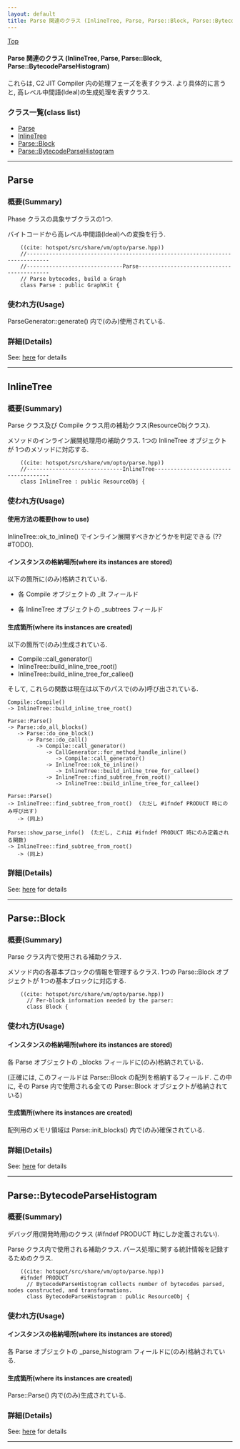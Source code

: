 ```yaml
---
layout: default
title: Parse 関連のクラス (InlineTree, Parse, Parse::Block, Parse::BytecodeParseHistogram)
---
```

[Top](../index.html)

#### Parse 関連のクラス (InlineTree, Parse, Parse::Block, Parse::BytecodeParseHistogram)

これらは, C2 JIT Compiler 内の処理フェーズを表すクラス.
より具体的に言うと, 高レベル中間語(Ideal)の生成処理を表すクラス.


### クラス一覧(class list)

  * [Parse](#no71uEPW4r)
  * [InlineTree](#noE0uMJyV_)
  * [Parse::Block](#no_-pqVInY)
  * [Parse::BytecodeParseHistogram](#no-EMme7IT)


---
## <a name="no71uEPW4r" id="no71uEPW4r">Parse</a>

### 概要(Summary)
Phase クラスの具象サブクラスの1つ.

バイトコードから高レベル中間語(Ideal)への変換を行う.


```
    ((cite: hotspot/src/share/vm/opto/parse.hpp))
    //-----------------------------------------------------------------------------
    //------------------------------Parse------------------------------------------
    // Parse bytecodes, build a Graph
    class Parse : public GraphKit {
```

### 使われ方(Usage)
ParseGenerator::generate() 内で(のみ)使用されている.




### 詳細(Details)
See: [here](../doxygen/classParse.html) for details

---
## <a name="noE0uMJyV_" id="noE0uMJyV_">InlineTree</a>

### 概要(Summary)
Parse クラス及び Compile クラス用の補助クラス(ResourceObjクラス).

メソッドのインライン展開処理用の補助クラス.
1つの InlineTree オブジェクトが 1つのメソッドに対応する.


```
    ((cite: hotspot/src/share/vm/opto/parse.hpp))
    //------------------------------InlineTree-------------------------------------
    class InlineTree : public ResourceObj {
```

### 使われ方(Usage)
#### 使用方法の概要(how to use)
InlineTree::ok_to_inline() でインライン展開すべきかどうかを判定できる (?? #TODO).

#### インスタンスの格納場所(where its instances are stored)
以下の箇所に(のみ)格納されている.

* 各 Compile オブジェクトの _ilt フィールド

* 各 InlineTree オブジェクトの _subtrees フィールド

#### 生成箇所(where its instances are created)
以下の箇所で(のみ)生成されている.

* Compile::call_generator()
* InlineTree::build_inline_tree_root()
* InlineTree::build_inline_tree_for_callee()

そして, これらの関数は現在は以下のパスで(のみ)呼び出されている.

```
Compile::Compile()
-> InlineTree::build_inline_tree_root()

Parse::Parse()
-> Parse::do_all_blocks()
   -> Parse::do_one_block()
      -> Parse::do_call()
         -> Compile::call_generator()
            -> CallGenerator::for_method_handle_inline()
               -> Compile::call_generator()
            -> InlineTree::ok_to_inline()
               -> InlineTree::build_inline_tree_for_callee()
            -> InlineTree::find_subtree_from_root()
               -> InlineTree::build_inline_tree_for_callee()

Parse::Parse()
-> InlineTree::find_subtree_from_root()  (ただし #ifndef PRODUCT 時にのみ呼び出す)
   -> (同上)

Parse::show_parse_info()  (ただし, これは #ifndef PRODUCT 時にのみ定義される関数)
-> InlineTree::find_subtree_from_root()
   -> (同上)
```




### 詳細(Details)
See: [here](../doxygen/classInlineTree.html) for details

---
## <a name="no_-pqVInY" id="no_-pqVInY">Parse::Block</a>

### 概要(Summary)
Parse クラス内で使用される補助クラス.

メソッド内の各基本ブロックの情報を管理するクラス.
1つの Parse::Block オブジェクトが 1つの基本ブロックに対応する.


```
    ((cite: hotspot/src/share/vm/opto/parse.hpp))
      // Per-block information needed by the parser:
      class Block {
```


### 使われ方(Usage)
#### インスタンスの格納場所(where its instances are stored)
各 Parse オブジェクトの _blocks フィールドに(のみ)格納されている.

(正確には, このフィールドは Parse::Block の配列を格納するフィールド.
この中に, その Parse 内で使用される全ての Parse::Block オブジェクトが格納されている)

#### 生成箇所(where its instances are created)
配列用のメモリ領域は Parse::init_blocks() 内で(のみ)確保されている. 




### 詳細(Details)
See: [here](../doxygen/classParse_1_1Block.html) for details

---
## <a name="no-EMme7IT" id="no-EMme7IT">Parse::BytecodeParseHistogram</a>

### 概要(Summary)
デバッグ用(開発時用)のクラス (#ifndef PRODUCT 時にしか定義されない).

Parse クラス内で使用される補助クラス.
パース処理に関する統計情報を記録するためのクラス.


```
    ((cite: hotspot/src/share/vm/opto/parse.hpp))
    #ifndef PRODUCT
      // BytecodeParseHistogram collects number of bytecodes parsed, nodes constructed, and transformations.
      class BytecodeParseHistogram : public ResourceObj {
```

### 使われ方(Usage)
#### インスタンスの格納場所(where its instances are stored)
各 Parse オブジェクトの _parse_histogram フィールドに(のみ)格納されている.

#### 生成箇所(where its instances are created)
Parse::Parse() 内で(のみ)生成されている.




### 詳細(Details)
See: [here](../doxygen/classParse_1_1BytecodeParseHistogram.html) for details

---
